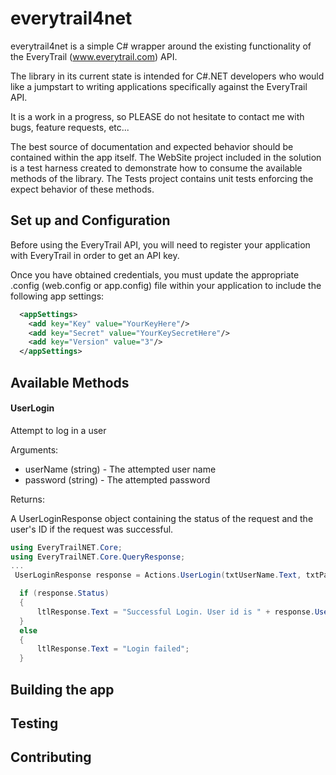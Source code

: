everytrail4net
==============

everytrail4net is a simple C# wrapper around the existing functionality of the EveryTrail (www.everytrail.com) API. 

The library in its current state is intended for C#.NET developers who would 
like a jumpstart to writing applications specifically against the EveryTrail API.

It is a work in a progress, so PLEASE do not hesitate to contact me with bugs, feature requests, etc...

The best source of documentation and expected behavior should be contained within the app itself. The WebSite project
included in the solution is a test harness created to demonstrate how to consume the available methods of the library.
The Tests project contains unit tests enforcing the expect behavior of these methods.

Set up and Configuration
------------------------

Before using the EveryTrail API, you will need to register your application with EveryTrail in order to get an API key.

Once you have obtained credentials, you must update the appropriate .config (web.config or app.config) file within your 
application to include the following app settings:

```xml
  <appSettings>
    <add key="Key" value="YourKeyHere"/>
    <add key="Secret" value="YourKeySecretHere"/>
    <add key="Version" value="3"/>
  </appSettings>
```

Available Methods
-----------------

#### UserLogin

Attempt to log in a user

Arguments:

* userName (string) - The attempted user name
* password (string) - The attempted password

Returns:

A UserLoginResponse object containing the status of the request and the user's ID if the request was successful.

```csharp
using EveryTrailNET.Core;
using EveryTrailNET.Core.QueryResponse;
...
 UserLoginResponse response = Actions.UserLogin(txtUserName.Text, txtPassword.Text);

  if (response.Status)
  {
      ltlResponse.Text = "Successful Login. User id is " + response.UserID;
  }
  else
  {
      ltlResponse.Text = "Login failed";
  }

```

Building the app
----------------

Testing
-------

Contributing
------------

